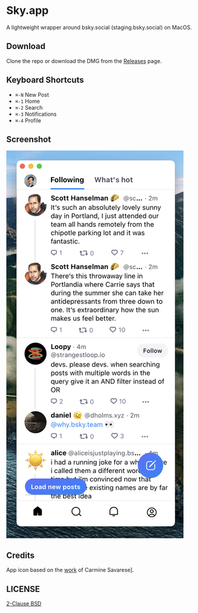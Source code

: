 # Sky.app

A lightweight wrapper around bsky.social (staging.bsky.social) on MacOS.

## Download

Clone the repo or download the DMG from the [Releases](https://github.com/jcsalterego/Sky/releases) page.

## Keyboard Shortcuts

* `⌘-N` New Post
* `⌘-1` Home
* `⌘-2` Search
* `⌘-3` Notifications
* `⌘-4` Profile

## Screenshot

![](docs/screenshot.png)

## Credits

App icon based on the [work](https://unsplash.com/photos/KVVpx8M10OY) of Carmine Savarese].

## LICENSE

[2-Clause BSD](LICENSE)
